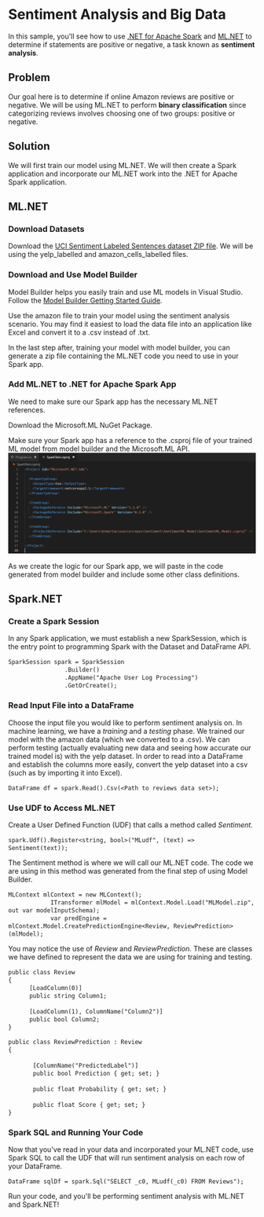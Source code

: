 # Sentiment Analysis and Big Data

In this sample, you'll see how to use [.NET for Apache Spark](https://dotnet.microsoft.com/apps/data/spark) 
and [ML.NET](https://dotnet.microsoft.com/apps/machinelearning-ai/ml-dotnet) to determine if 
statements are positive or negative, a task known as **sentiment analysis**.

## Problem

Our goal here is to determine if online Amazon reviews are positive or negative. We will be using ML.NET to perform
**binary classification** since categorizing reviews involves choosing one of two groups: positive or negative.

## Solution

We will first train our model using ML.NET. We will then create a Spark application and incorporate our ML.NET work into
the .NET for Apache Spark application.

## ML.NET

### Download Datasets

Download the [UCI Sentiment Labeled Sentences dataset ZIP file](https://archive.ics.uci.edu/ml/machine-learning-databases/00331/sentiment%20labelled%20sentences.zip). We will be using the yelp_labelled and amazon_cells_labelled files.

### Download and Use Model Builder

Model Builder helps you easily train and use ML models in Visual Studio. Follow the [Model Builder Getting Started Guide](https://dotnet.microsoft.com/learn/machinelearning-ai/ml-dotnet-get-started-tutorial/intro).

Use the amazon file to train your model using the sentiment analysis scenario. You may find it easiest to load the data file into
an application like Excel and convert it to a .csv instead of .txt.

In the last step after, training your model with model builder, you can generate a zip file containing the ML.NET code you need to use in your Spark app.

### Add ML.NET to .NET for Apache Spark App

We need to make sure our Spark app has the necessary ML.NET references. 

Download the Microsoft.ML NuGet Package.

Make sure your Spark app has a reference to the .csproj file of your trained ML model from model builder and the Microsoft.ML API. 
![CSProject](https://github.com/bamurtaugh/spark/blob/SparkMLNet/examples/Microsoft.Spark.CSharp.Examples/MachineLearning/SparkMLPic.PNG)

As we create the logic for our Spark app, we will paste in the code generated from model builder and include some other class definitions.

## Spark.NET

### Create a Spark Session

In any Spark application, we must establish a new SparkSession, which is the entry point to programming Spark with the Dataset and 
DataFrame API.

```CSharp
SparkSession spark = SparkSession
                .Builder()
                .AppName("Apache User Log Processing")
                .GetOrCreate();
```

### Read Input File into a DataFrame

Choose the input file you would like to perform sentiment analysis on. In machine learning, we have a *training* and a *testing* phase. We trained our model with the amazon data (which we converted to a .csv). We can perform testing (actually evaluating new data and seeing how accurate our trained model is) with the yelp dataset. In order to read into a DataFrame and establish the columns more easily, convert the yelp dataset into a csv (such as by importing it into Excel). 

```CSharp
DataFrame df = spark.Read().Csv(<Path to reviews data set>);
```

### Use UDF to Access ML.NET

Create a User Defined Function (UDF) that calls a method called *Sentiment.* 

```CSharp
spark.Udf().Register<string, bool>("MLudf", (text) => Sentiment(text));
```
The Sentiment method is where we will call our ML.NET code. The code we are using in this method was generated from the final step of using Model Builder.

```CSharp
MLContext mlContext = new MLContext();
            ITransformer mlModel = mlContext.Model.Load("MLModel.zip", out var modelInputSchema);
            var predEngine = mlContext.Model.CreatePredictionEngine<Review, ReviewPrediction>(mlModel);
```
You may notice the use of *Review* and *ReviewPrediction.* These are classes we have defined to represent the data we are using for training and testing. 

```CSharp
public class Review
{
      [LoadColumn(0)]
      public string Column1;

      [LoadColumn(1), ColumnName("Column2")]
      public bool Column2;
}
```

```CSharp
public class ReviewPrediction : Review
{

       [ColumnName("PredictedLabel")]
       public bool Prediction { get; set; }

       public float Probability { get; set; }

       public float Score { get; set; }
} 
```

### Spark SQL and Running Your Code

Now that you've read in your data and incorporated your ML.NET code, use Spark SQL to call the UDF that will run sentiment analysis on each row of your DataFrame.

```CSharp
DataFrame sqlDf = spark.Sql("SELECT _c0, MLudf(_c0) FROM Reviews");
```

Run your code, and you'll be performing sentiment analysis with ML.NET and Spark.NET!
